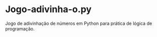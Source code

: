 # Jogo-adivinha-o.py
Jogo de adivinhação de números em Python para prática de lógica de programação.
